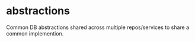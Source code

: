 # abstractions
Common DB abstractions shared across multiple repos/services to share a common implemention.